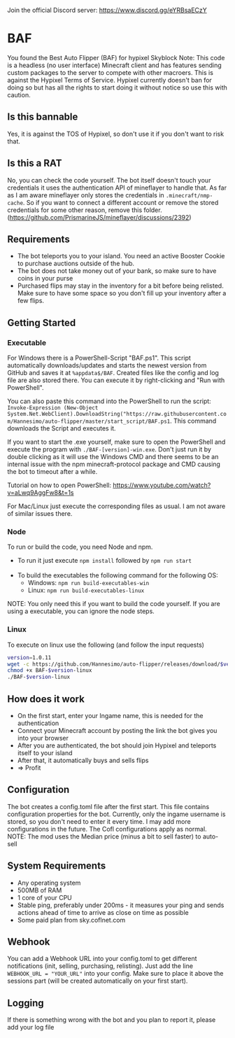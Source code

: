 Join the official Discord server:
https://www.discord.gg/eYRBsaECzY

# BAF

You found the Best Auto Flipper (BAF) for hypixel Skyblock
Note: This code is a headless (no user interface) Minecraft client and has features sending custom packages to the server to compete with other macroers. This is against the Hypixel Terms of Service.
Hypixel currently doesn't ban for doing so but has all the rights to start doing it without notice so use this with caution.

## Is this bannable

Yes, it is against the TOS of Hypixel, so don't use it if you don't want to risk that.

## Is this a RAT

No, you can check the code yourself. The bot itself doesn't touch your credentials it uses the authentication API of mineflayer to handle that.
As far as I am aware mineflayer only stores the credentials in `.minecraft/nmp-cache`. So if you want to connect a different account or remove the stored credentials for some other reason, remove this folder. (https://github.com/PrismarineJS/mineflayer/discussions/2392)

## Requirements

-   The bot teleports you to your island. You need an active Booster Cookie to purchase auctions outside of the hub.
-   The bot does not take money out of your bank, so make sure to have coins in your purse
-   Purchased flips may stay in the inventory for a bit before being relisted. Make sure to have some space so you don't fill up your inventory after a few flips.

## Getting Started

### Executable

For Windows there is a PowerShell-Script "BAF.ps1". This script automatically downloads/updates and starts the newest version from GitHub and saves it at `%appdata$/BAF`. Created files like the config and log file are also stored there. You can execute it by right-clicking and "Run with PowerShell".

You can also paste this command into the PowerShell to run the script: `Invoke-Expression (New-Object System.Net.WebClient).DownloadString("https://raw.githubusercontent.com/Hannesimo/auto-flipper/master/start_script/BAF.ps1`. This command downloads the Script and executes it.

If you want to start the .exe yourself, make sure to open the PowerShell and execute the program with `./BAF-[version]-win.exe`. Don't just run it by double clicking as it will use the Windows CMD and there seems to be an internal issue with the npm minecraft-protocol package and CMD causing the bot to timeout after a while.

Tutorial on how to open PowerShell: https://www.youtube.com/watch?v=aLwq9AggFw8&t=1s

For Mac/Linux just execute the corresponding files as usual. I am not aware of similar issues there.

### Node

To run or build the code, you need Node and npm.

-   To run it just execute `npm install` followed by `npm run start`<br/><br/>
-   To build the executables the following command for the following OS:
    -   Windows: `npm run build-executables-win`
    -   Linux: `npm run build-executables-linux`

NOTE: You only need this if you want to build the code yourself. If you are using a executable, you can ignore the node steps.

### Linux
To execute on linux use the following (and follow the input requests)
```bash
version=1.0.11
wget -c https://github.com/Hannesimo/auto-flipper/releases/download/$version/BAF-$version-linux
chmod +x BAF-$version-linux 
./BAF-$version-linux
```

## How does it work

-   On the first start, enter your Ingame name, this is needed for the authentication
-   Connect your Minecraft account by posting the link the bot gives you into your browser
-   After you are authenticated, the bot should join Hypixel and teleports itself to your island
-   After that, it automatically buys and sells flips
-   => Profit

## Configuration

The bot creates a config.toml file after the first start. This file contains configuration properties for the bot. Currently, only the ingame username is stored, so you don't need to enter it every time. I may add more configurations in the future. The Cofl configurations apply as normal.
<br/> NOTE: The mod uses the Median price (minus a bit to sell faster) to auto-sell

## System Requirements

-   Any operating system
-   500MB of RAM
-   1 core of your CPU
-   Stable ping, preferably under 200ms - it measures your ping and sends actions ahead of time to arrive as close on time as possible
-   Some paid plan from sky.coflnet.com

## Webhook

You can add a Webhook URL into your config.toml to get different notifications (init, selling, purchasing, relisting).
Just add the line `WEBHOOK_URL = "YOUR_URL"` into your config. Make sure to place it above the sessions part (will be created automatically on your first start).

## Logging

If there is something wrong with the bot and you plan to report it, please add your log file
